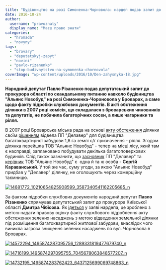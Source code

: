 ```yaml
---
title: "Будівництво на розі Симоненка-Чорновола: нардеп подав запит до прокурора області"
date: 2016-10-24
author: 
  username: "pravoznaty"
  display_name: "Маєш право знати"
categories: 
  - "hromada"
  - "novyny"
tags: 
  - "brovary"
  - "deputatskyj-zapyt"
  - "novini"
  - "pavlo-rizanenko"
  - "stop-budivnytstvu-na-symonenka-chornovola"
coverImage: "wp-content/uploads/2016/10/Den-zahysnyka-18.jpg"
---
```


**Народний депутат Павло Різаненко подав депутатський запит до прокурора області по скандальному питанню навколо будівництва "Альянс Новобуд" на розі Симоненка-Чороновола у Броварах, а саме щодо факту підробки службових документів. В акті обстеження ділянки в 2007 році комісія, що складалася з броварських чиновників та депутатів, не побачила багаторічних сосен, а лише чагарники та рілля.** 

В 2007 році Броварська міська рада на основі [акту обстеження](https://save.brovary.org/akt-obstezhennya-dilyanky-2007-rik-derev-ne-znajshly/) ділянки своїм [рішенням](https://rizanenko.org/downloads/doc/rishennya/2007_rik/29_sesia/46.pdf) відвела ПП "Делавер" для будівництва багатоквартирної забудови 1,8 га землі с/г призначення - рілля. Згодом ділянка перейшла ТОВ "Альянс Новобуд" - тепер на місці лісу, який там є насправді, заплановано побудувати декілька багатоповерхових будинків. Слід також зазначити, що [засновник](https://youcontrol.com.ua/catalog/company_details/34591922/) ПП "Делавер" та [керівник](https://youcontrol.com.ua/catalog/company_details/35326295/) ТОВ "Альянс Новобуд" є  одна й та ж особа - **Сергій Караванський**. У той же час, суму угоди, за якою "Альянс Новобуд" придбав у "Делавер" ділянку, не оголошують через комерційну таємницю.

[![14681772_10210654825908599_3587340541162205685_n](https://mpz.brovary.org/wp-content/uploads/2016/10/14681772_10210654825908599_3587340541162205685_n.jpg)](https://mpz.brovary.org/wp-content/uploads/2016/10/14681772_10210654825908599_3587340541162205685_n.jpg)

За фактом підробки службових документів народний депутат **Павло Різаненко** спрямував депутатський запит до прокурора Київської області **Дмитра Чібісова.** Як [ідеться](https://www.facebook.com/rizanenko.ua/posts/1495874483762403) у заяві нардепа, це зроблено з метою надати правову оцінку факту службового підроблення акту обстеження зелених насаджень з метою відведення земельної ділянки під розміщення багатоквартирної житлової забудови, внаслідок чого виникла загроза знищення зелених насаджень по вул. Чорновола в Броварах.

[![14572294_1495874287095756_1289331819477679740_n](https://mpz.brovary.org/wp-content/uploads/2016/10/14572294_1495874287095756_1289331819477679740_n.jpg)](https://mpz.brovary.org/wp-content/uploads/2016/10/14572294_1495874287095756_1289331819477679740_n.jpg)

[![14716199_1495874297095755_7045678063848577207_n](https://mpz.brovary.org/wp-content/uploads/2016/10/14716199_1495874297095755_7045678063848577207_n.jpg)](https://mpz.brovary.org/wp-content/uploads/2016/10/14716199_1495874297095755_7045678063848577207_n.jpg)

[![14732195_1495874283762423_6437125699069748863_n](https://mpz.brovary.org/wp-content/uploads/2016/10/14732195_1495874283762423_6437125699069748863_n.jpg)](https://mpz.brovary.org/wp-content/uploads/2016/10/14732195_1495874283762423_6437125699069748863_n.jpg)
